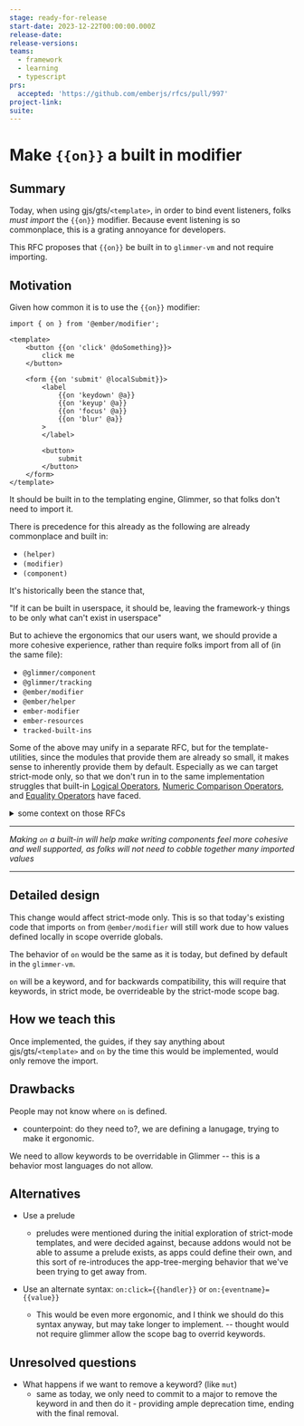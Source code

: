```yaml
---
stage: ready-for-release
start-date: 2023-12-22T00:00:00.000Z
release-date:
release-versions:
teams:
  - framework
  - learning
  - typescript
prs:
  accepted: 'https://github.com/emberjs/rfcs/pull/997'
project-link:
suite:
---
```


<!--- 
Directions for above: 

stage: Leave as is
start-date: Fill in with today's date, 2032-12-01T00:00:00.000Z
release-date: Leave as is
release-versions: Leave as is
teams: Include only the [team(s)](README.md#relevant-teams) for which this RFC applies
prs:
  accepted: Fill this in with the URL for the Proposal RFC PR
project-link: Leave as is
suite: Leave as is
-->

# Make `{{on}}` a built in modifier  

## Summary

Today, when using gjs/gts/`<template>`, in order to bind event listeners, folks _must import_ the `{{on}}` modifier.
Because event listening is so commonplace, this is a grating annoyance for developers.

This RFC proposes that `{{on}}` be built in to `glimmer-vm` and not require importing.

## Motivation

Given how common it is to use the `{{on}}` modifier:

```gjs
import { on } from '@ember/modifier';

<template>
    <button {{on 'click' @doSomething}}>
        click me
    </button>

    <form {{on 'submit' @localSubmit}}>
        <label
            {{on 'keydown' @a}}
            {{on 'keyup' @a}}
            {{on 'focus' @a}}
            {{on 'blur' @a}}
        >
        </label>

        <button>
            submit
        </button>
    </form>
</template>
```

It should be built in to the templating engine, Glimmer, so that folks don't need to import it.

There is precedence for this already as the following are already commonplace and built in:
- `(helper)`
- `(modifier)`
- `(component)`

It's historically been the stance that, 

"If it can be built in userspace, it should be, leaving the framework-y things to be only what can't exist in userspace"

But to achieve the ergonomics that our users want, we should provide a more cohesive experience, rather than require folks import from all of (in the same file):
- `@glimmer/component`
- `@glimmer/tracking`
- `@ember/modifier`
- `@ember/helper`
- `ember-modifier`
- `ember-resources`
- `tracked-built-ins`

Some of the above may unify in a separate RFC, but for the template-utilities, since the modules that provide them are already so small, it makes sense to inherently provide them by default. Especially as we can target strict-mode only, so that we don't run in to the same implementation struggles that built-in [Logical Operators](https://github.com/emberjs/rfcs/pull/562), [Numeric Comparison Operators](https://github.com/emberjs/rfcs/pull/561), and [Equality Operators](https://github.com/emberjs/rfcs/pull/560) have faced.

<details><summary>some context on those RFCs</summary>

The main problem with adding default utilities without strict-mode is that it becomes very hard to implement a way for an app to incrementally, and possibly per-addon, or per-file, to adopt the default thing due to how resolution works. Every usage of the built in utility would also require a global resolution lookup (the default behavior in loose mode templates) to see if an addon is overriding the built ins -- and then, how do you opt in to the built ins, and _not_ let addons override what you want to use?

With gjs/gts/`<template>`, this is much simpler, as in strict-mode, you can check if the scope object defines the helpers, and if not, use the built in ones.

This strategy of always allowing local scope to override default-provided utilities will be a recurring theme.

</details>

---------------

_Making `on` a built-in will help make writing components feel more cohesive and well supported, as folks will not need to cobble together many imported values_

----------------

## Detailed design

This change would affect strict-mode only. This is so that today's existing code that imports `on` from `@ember/modifier` will still work due to how values defined locally in scope override globals.

The behavior of `on` would be the same as it is today, but defined by default in the `glimmer-vm`.


`on` will be a keyword, and for backwards compatibility, this will require that keywords, in strict mode, be overrideable by the strict-mode scope bag.


## How we teach this

Once implemented, the guides, if they say anything about gjs/gts/`<template>` and `on` by the time this would be implemented, would only remove the import.

## Drawbacks

People may not know where `on` is defined.
- counterpoint: do they need to?, we are defining a lanugage, trying to make it ergonomic.

We need to allow keywords to be overridable in Glimmer -- this is a behavior most languages do not allow.

## Alternatives

- Use a prelude
    - preludes were mentioned during the initial exploration of strict-mode templates, and were decided against, because addons would not be able to assume a prelude exists, as apps could define their own, and this sort of re-introduces the app-tree-merging behavior that we've been trying to get away from. 

- Use an alternate syntax: `on:click={{handler}}` or `on:{eventname}={{value}}`
    - This would be even more ergonomic, and I think we should do this syntax anyway, but may take longer to implement. -- thought would not require glimmer allow the scope bag to overrid keywords.
        

## Unresolved questions

- What happens if we want to remove a keyword? (like `mut`)
  - same as today, we only need to commit to a major to remove the keyword in and then do it - providing ample deprecation time, ending with the final removal.
